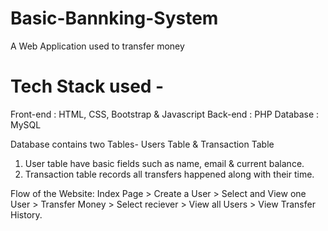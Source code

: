 
# Basic-Bannking-System
  
A Web Application used to transfer money 

# Tech Stack used - 
Front-end : HTML, CSS, Bootstrap & Javascript 
Back-end : PHP 
Database : MySQL   

Database contains two Tables- Users Table & Transaction Table 
1. User table have basic fields such as name, email & current balance. 
2. Transaction table records all transfers happened along with their time.  

Flow of the Website: Index Page > Create a User > Select and View one User > Transfer Money > Select reciever > View all Users > View Transfer History.
